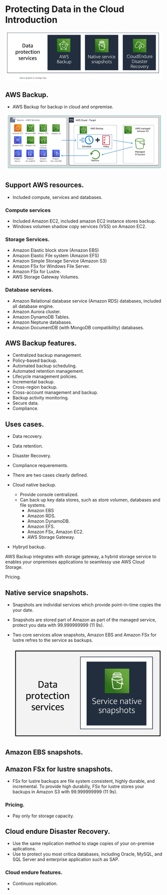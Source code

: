 # Protecting Data in the Cloud Introduction

![ProteccionDataintheCloudIntroduccion](image-9.png)

## AWS Backup.

+ AWS Backup for backup in cloud and onpremise.

![AwsBackup](image-10.png)

## Support AWS resources.

+ Included compute, services and databases.

### Compute services 

+ Included Amazon EC2, included amazon EC2 instance stores backup.
+ Windows volumen shadow copy services (VSS) on Amazon EC2.

### Storage Services.

+ Amazon Elastic block store (Amazon EBS)
+ Amazon Elastic File system (Amazon EFS)
+ Amazon Simple Storage Service (Amazon S3)
+ Amazon FSx for Windows File Server.
+ Amazon FSx for Lustre.
+ AWS Storage Gateway Volumes.

### Database services.

+ Amazon Relational database service (Amazon RDS) databases, included all database engine.
+ Amazon Aurora cluster.
+ Amazon DynamoDB Tables.
+ Amazon Neptune databases.
+ Amazon DocumentDB (with MongoDB compatibility) databases.

## AWS Backup features.

+ Centralized backup management.
+ Policy-based backup.
+ Automated backup scheduling.
+ Automated retention management.
+ Lifecycle management policies.
+ Incremental backup.
+ Cross-region backup.
+ Cross-account management and backup.
+ Backup activity monitoring.
+ Secure data.
+ Compliance.

## Uses cases.

+ Data recovery.
+ Data retention.
+ Disaster Recovery.
+ Compliance requerements.

+ There are two cases clearly defined.

+ Cloud native backup.
    + Provide console centralized.
    + Can back up key data stores, such as store volumen, databases and file systems.
        + Amazon EBS
        + Amazon RDS.
        + Amazon DynamoDB.
        + Amazon EFS.
        + Amazon FSx, Amazon EC2.
        + AWS Storage Gateway.

+ Hybryd backup.

AWS Backup integrates with storage gateway, a hybrid storage service to enables your onpremises applications to seamlessy use AWS Cloud Storage.

Pricing.

## Native service snapshots.

+ Snapshots are individial services which provide point-in-time copies the your date.
+ Snapshots are stored part of Amazon as part of the managed service, protect you data with 99.999999999 (11 9s).
+ Two core services allow snapshots, Amazon EBS and Amazon FSx for lustre refres to the service as backups.
  
  ![awsNativeServiceSnapshots](image-11.png)

## Amazon EBS snapshots.

## Amazon FSx for lustre snapshots.

+ FSx for lustre backups are file system consistent, highly durable, and incremental. To provide high durabiliy, FSx for lustre stores your backups in Amazon S3 with 99.999999999 (11 9s).
  
### Pricing.

+ Pay only for storage capacity.

## Cloud endure Disaster Recovery.

+ Use the same replication method to stage copies of your on-premise aplications.
+ Use to protect you most critica databases, including Oracle, MySQL, and SQL Server and enterprise application such as SAP.

### Cloud endure features.

+ Continuos replication.
+ 
